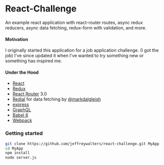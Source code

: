 # React-Challenge

An example react application with react-router routes, async redux reducers, async data fetching, redux-form with validation, and more.

#### Motivation
I originally started this application for a job application challenge. (I got the job) I've since updated it when I've wanted to try something new or something has inspired me.

#### Under the Hood
 - [React](https://github.com/facebook/react)
 - [Redux](https://github.com/reactjs/redux)
 - [React Router](https://github.com/reactjs/react-router) 3.0
 - [Redial](https://github.com/markdalgleish/redial) for data fetching by [@markdalgleish](https://twitter.com/markdalgleish)
 - [express](https://github.com/expressjs/express)
 - [GraphQL](https://github.com/graphql/graphql-js)
 - [Babel 6](https://github.com/babel/babel)
 - [Webpack](https://github.com/webpack/webpack)

### Getting started
```bash
git clone https://github.com/jeffreywalters/react-challenge.git MyApp
cd MyApp
npm install
node server.js
```
